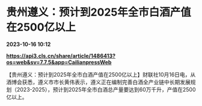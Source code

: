# 贵州遵义：预计到2025年全市白酒产值在2500亿以上

**2023-10-16 10:12**

**https://api3.cls.cn/share/article/1486413?os=web&sv=7.7.5&app=CailianpressWeb**

【贵州遵义：预计到2025年全市白酒产值在2500亿以上】财联社10月16日电，从酒博会获悉，遵义市市长黄伟表示，遵义正在编制完善白酒全产业链中长期发展规划（2023-2025），预计到2025年全市白酒总产量要达到60万千升，产值在2500亿以上。